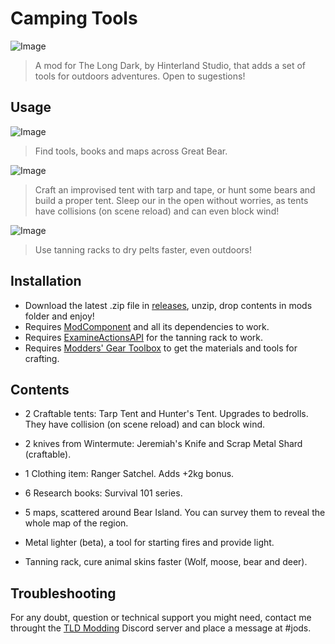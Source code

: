 # Camping Tools

![Image](https://github.com/Jods-Its/Jods-Camping-Tools/blob/main/Images/s4QXeLl.jpg)

> A mod for The Long Dark, by Hinterland Studio, that adds a set of tools for outdoors adventures. Open to sugestions!

## Usage

![Image](https://github.com/Jods-Its/Jods-Camping-Tools/blob/main/Images/screen_8744cc7c-5a17-454c-8f42-7e5aff52aacf_hi.png) 

> Find tools, books and maps across Great Bear.

![Image](https://github.com/Jods-Its/Jods-Camping-Tools/blob/main/Images/screen_041562b7-4600-4306-b873-4e1fbcb5b953_hi.png)

> Craft an improvised tent with tarp and tape, or hunt some bears and build a proper tent. Sleep our in the open without worries, as tents have collisions (on scene reload) and can even block wind!

![Image](https://github.com/Jods-Its/Jods-Camping-Tools/blob/main/Images/screen_8c652d5a-4861-49b4-a407-add56cec5ca2_hi.png)

> Use tanning racks to dry pelts faster, even outdoors!

## Installation

 * Download the latest .zip file in [releases](https://github.com/Jods-Its/Jods-Camping-Tools/releases), unzip, drop contents in mods folder and enjoy!
 * Requires [ModComponent](https://github.com/dommrogers/ModComponent) and all its dependencies to work.
 * Requires [ExamineActionsAPI](https://github.com/No3371/TLD-ExamineActionsAPI) for the tanning rack to work.
 * Requires [Modders' Gear Toolbox](https://github.com/Jods-Its/Modders-Gear-Toolbox) to get the materials and tools for crafting.

## Contents

- 2 Craftable tents: Tarp Tent and Hunter's Tent. Upgrades to bedrolls. They have collision (on scene reload) and can block wind.

- 2 knives from Wintermute: Jeremiah's Knife and Scrap Metal Shard (craftable).

- 1 Clothing item: Ranger Satchel. Adds +2kg bonus.

- 6 Research books: Survival 101 series.

- 5 maps, scattered around Bear Island. You can survey them to reveal the whole map of the region.

- Metal lighter (beta), a tool for starting fires and provide light.

- Tanning rack, cure animal skins faster (Wolf, moose, bear and deer).

## Troubleshooting

For any doubt, question or technical support you might need, contact me throught the [TLD Modding](https://discord.com/invite/nb2jQez) Discord server and place a message at #jods.

